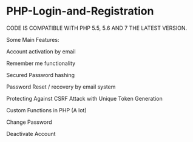 # PHP-Login-and-Registration

CODE IS COMPATIBLE WITH PHP 5.5, 5.6 AND 7 THE LATEST VERSION.

Some Main Features:

Account activation by email

Remember me functionality

Secured Password hashing

Password Reset / recovery by email system

Protecting Against CSRF Attack with Unique Token Generation

Custom Functions in PHP (A lot)

Change Password

Deactivate Account
